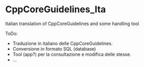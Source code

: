 # CppCoreGuidelines_Ita
Italian translation of CppCoreGuidelines and some handling tool

ToDo:

* Traduzione in italiano delle CppCoreGuidelines.
* Conversione in formato SQL (database)
* Tool (app?) per la consultazione e modifica delle stesse.
* ...
